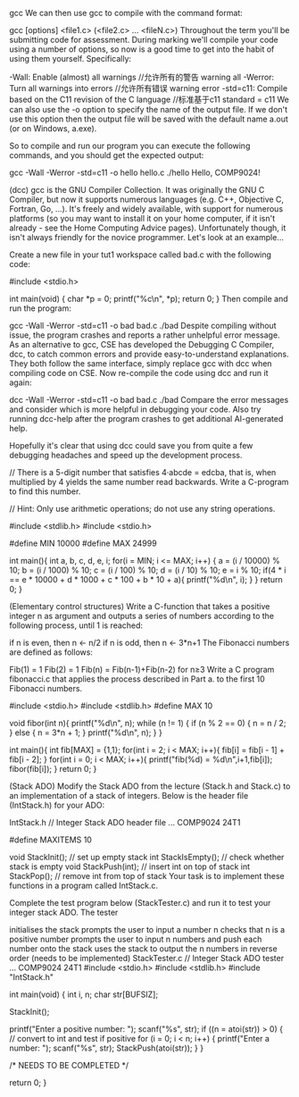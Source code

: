 gcc
We can then use gcc to compile with the command format:

gcc [options] <file1.c> (<file2.c> ... <fileN.c>)
Throughout the term you'll be submitting code for assessment. During marking we'll compile your code using a number of options, so now is a good time to get into the habit of using them yourself. Specifically:

-Wall: Enable (almost) all warnings
//允许所有的警告 warning all
-Werror: Turn all warnings into errors
//允许所有错误 warning error
-std=c11: Compile based on the C11 revision of the C language
//标准基于c11 standard = c11
We can also use the -o <program> option to specify the name of the output file. If we don't use this option then the output file will be saved with the default name a.out (or on Windows, a.exe).

So to compile and run our program you can execute the following commands, and you should get the expected output:

gcc -Wall -Werror -std=c11 -o hello hello.c
./hello
Hello, COMP9024!


(dcc)
gcc is the GNU Compiler Collection. It was originally the GNU C Compiler, but now it supports numerous languages (e.g. C++, Objective C, Fortran, Go, ...). It's freely and widely available, with support for numerous platforms (so you may want to install it on your home computer, if it isn't already - see the Home Computing Advice pages). Unfortunately though, it isn't always friendly for the novice programmer. Let's look at an example...

Create a new file in your tut1 workspace called bad.c with the following code:

#include <stdio.h>

int main(void) {
    char *p = 0;
    printf("%c\n", *p);
    return 0;
}
Then compile and run the program:

gcc -Wall -Werror -std=c11 -o bad bad.c
./bad
Despite compiling without issue, the program crashes and reports a rather unhelpful error message.
As an alternative to gcc, CSE has developed the Debugging C Compiler, dcc, to catch common errors and provide easy-to-understand explanations. They both follow the same interface, simply replace gcc with dcc when compiling code on CSE.
Now re-compile the code using dcc and run it again:

dcc -Wall -Werror -std=c11 -o bad bad.c
./bad
Compare the error messages and consider which is more helpful in debugging your code. Also try running dcc-help after the program crashes to get additional AI-generated help.

Hopefully it's clear that using dcc could save you from quite a few debugging headaches and speed up the development process.



// There is a 5-digit number that satisfies 4·abcde = edcba, that is, when multiplied by 4 yields the same number read backwards. Write a C-program to find this number.

// Hint: Only use arithmetic operations; do not use any string operations.

#include <stdlib.h>
#include <stdio.h>

#define MIN 10000
#define MAX 24999

int main(){
    int a, b, c, d, e, i;
    for(i = MIN; i <= MAX; i++)
    {
        a = (i / 10000) % 10;
        b = (i / 1000) % 10;
        c = (i / 100) % 10;
        d = (i / 10) % 10;
        e = i % 10;
        if(4 * i == e * 10000 + d * 1000 + c * 100 + b * 10 + a){
            printf("%d\n", i);
        }
    }
    return 0;
}


(Elementary control structures)
Write a C-function that takes a positive integer n as argument and outputs a series of numbers according to the following process, until 1 is reached:

if n is even, then n ← n/2
if n is odd, then n ← 3*n+1
The Fibonacci numbers are defined as follows:

Fib(1) = 1
Fib(2) = 1
Fib(n) = Fib(n-1)+Fib(n-2) for n≥3
Write a C program fibonacci.c that applies the process described in Part a. to the first 10 Fibonacci numbers.

#include <stdio.h>
#include <stdlib.h>
#define MAX 10

void fibor(int n){
   printf("%d\n", n);
   while (n != 1) {
      if (n % 2 == 0) {
	 n = n / 2;
      } else {
	 n = 3*n + 1;
      }
      printf("%d\n", n);
   }
}

int main(){
    int fib[MAX] = {1,1};
    for(int i = 2; i < MAX; i++){
        fib[i] = fib[i - 1] + fib[i - 2];
    }
    for(int i = 0; i < MAX; i++){
        printf("fib(%d) = %d\n",i+1,fib[i]);
        fibor(fib[i]);
    }
    return 0;
}



(Stack ADO)
Modify the Stack ADO from the lecture (Stack.h and Stack.c) to an implementation of a stack of integers. Below is the header file (IntStack.h) for your ADO:

IntStack.h
// Integer Stack ADO header file ... COMP9024 24T1

#define MAXITEMS 10

void StackInit();     // set up empty stack
int  StackIsEmpty();  // check whether stack is empty
void StackPush(int);  // insert int on top of stack
int  StackPop();      // remove int from top of stack
Your task is to implement these functions in a program called IntStack.c.

Complete the test program below (StackTester.c) and run it to test your integer stack ADO. The tester

initialises the stack
prompts the user to input a number n
checks that n is a positive number
prompts the user to input n numbers and push each number onto the stack
uses the stack to output the n numbers in reverse order (needs to be implemented)
StackTester.c
// Integer Stack ADO tester ... COMP9024 24T1
#include <stdio.h>
#include <stdlib.h>
#include "IntStack.h"

int main(void) {
   int i, n;
   char str[BUFSIZ];

   StackInit();

   printf("Enter a positive number: ");
   scanf("%s", str);
   if ((n = atoi(str)) > 0) {    // convert to int and test if positive
      for (i = 0; i < n; i++) {
	 printf("Enter a number: ");
	 scanf("%s", str);
	 StackPush(atoi(str));
      }
   }

   /* NEEDS TO BE COMPLETED */

   return 0;
}